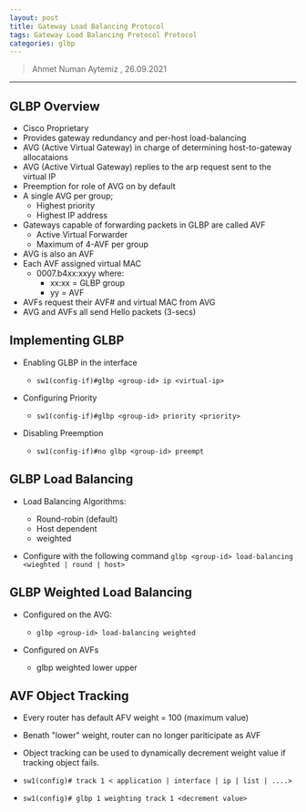 ```yaml
---
layout: post
title: Gateway Load Balancing Protocol
tags: Gateway Load Balancing Protocol Protocol
categories: glbp
---
```


> Ahmet Numan Aytemiz , 26.09.2021

---

## GLBP Overview

- Cisco Proprietary
- Provides gateway redundancy and per-host load-balancing
- AVG (Active Virtual Gateway) in charge of determining host-to-gateway allocataions
- AVG (Active Virtual Gateway) replies to the arp request sent to the virtual IP
- Preemption for role of AVG on by default
- A single AVG per group;
  - Highest priority 
  - Highest IP address
- Gateways capable of forwarding packets in GLBP are called AVF 
  - Active Virtual Forwarder
  - Maximum of 4-AVF per group
- AVG is also an AVF
- Each AVF assigned virtual MAC
  - 0007.b4xx:xxyy where:
     - xx:xx = GLBP group
     - yy = AVF
- AVFs request their AVF# and virtual MAC from AVG
- AVG and AVFs all send Hello packets (3-secs)

## Implementing GLBP

- Enabling GLBP in the interface
  - `sw1(config-if)#glbp <group-id> ip <virtual-ip>`

- Configuring Priority
  - `sw1(config-if)#glbp <group-id> priority <priority>`

- Disabling Preemption
  - `sw1(config-if)#no glbp <group-id> preempt`

## GLBP Load Balancing

- Load Balancing Algorithms:
  - Round-robin (default)
  - Host dependent
  - weighted

- Configure with the following command `glbp <group-id> load-balancing <wieghted | round | host>`  

## GLBP Weighted Load Balancing

- Configured on the AVG:
  - `glbp <group-id> load-balancing weighted`

- Configured on AVFs
  - glbp <group-id> weighted <value> lower <value> upper <value>

## AVF Object Tracking

- Every router has default AFV weight = 100 (maximum value)
- Benath "lower" weight, router can no longer pariticipate as AVF
- Object tracking can be used to dynamically decrement weight value if tracking object fails.

- `sw1(config)# track 1 < application | interface | ip | list | ....>`
- `sw1(config)# glbp 1 weighting track 1 <decrement value>`
